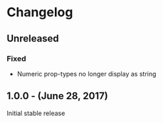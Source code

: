 Changelog
=========

Unreleased
----------
### Fixed
* Numeric prop-types no longer display as string

1.0.0 - (June 28, 2017)
------------------
Initial stable release
